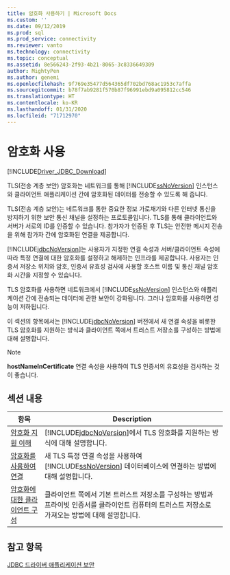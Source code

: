 ```yaml
---
title: 암호화 사용하기 | Microsoft Docs
ms.custom: ''
ms.date: 09/12/2019
ms.prod: sql
ms.prod_service: connectivity
ms.reviewer: vanto
ms.technology: connectivity
ms.topic: conceptual
ms.assetid: 8e566243-2f93-4b21-8065-3c8336649309
author: MightyPen
ms.author: genemi
ms.openlocfilehash: 9f769e35477d564365df702bd768ac1953c7affa
ms.sourcegitcommit: b78f7ab9281f570b87f96991ebd9a095812cc546
ms.translationtype: HT
ms.contentlocale: ko-KR
ms.lasthandoff: 01/31/2020
ms.locfileid: "71712970"
---
```

# <a name="using-encryption"></a>암호화 사용

[!INCLUDE[Driver_JDBC_Download](../../includes/driver_jdbc_download.md)]

TLS(전송 계층 보안) 암호화는 네트워크를 통해 [!INCLUDE[ssNoVersion](../../includes/ssnoversion-md.md)] 인스턴스와 클라이언트 애플리케이션 간에 암호화된 데이터를 전송할 수 있도록 해 줍니다.  
  
TLS(전송 계층 보안)는 네트워크를 통한 중요한 정보 가로채기와 다른 인터넷 통신을 방지하기 위한 보안 통신 채널을 설정하는 프로토콜입니다. TLS를 통해 클라이언트와 서버가 서로의 ID를 인증할 수 있습니다. 참가자가 인증된 후 TLS는 안전한 메시지 전송을 위해 참가자 간에 암호화된 연결을 제공합니다.  
  
[!INCLUDE[jdbcNoVersion](../../includes/jdbcnoversion_md.md)]는 사용자가 지정한 연결 속성과 서버/클라이언트 속성에 따라 특정 연결에 대한 암호화를 설정하고 해제하는 인프라를 제공합니다. 사용자는 인증서 저장소 위치와 암호, 인증서 유효성 검사에 사용할 호스트 이름 및 통신 채널 암호화 시간을 지정할 수 있습니다.  
  
TLS 암호화를 사용하면 네트워크에서 [!INCLUDE[ssNoVersion](../../includes/ssnoversion-md.md)] 인스턴스와 애플리케이션 간에 전송되는 데이터에 관한 보안이 강화됩니다. 그러나 암호화를 사용하면 성능이 저하됩니다.  
  
이 섹션의 항목에서는 [!INCLUDE[jdbcNoVersion](../../includes/jdbcnoversion_md.md)] 버전에서 새 연결 속성을 비롯한 TLS 암호화를 지원하는 방식과 클라이언트 쪽에서 트러스트 저장소를 구성하는 방법에 대해 설명합니다.  
  
> [!NOTE]  
> **hostNameInCertificate** 연결 속성을 사용하여 TLS 인증서의 유효성을 검사하는 것이 좋습니다.  

## <a name="in-this-section"></a>섹션 내용  

| 항목                                                                                                        | Description                                                                                                                                           |
| ------------------------------------------------------------------------------------------------------------ | ----------------------------------------------------------------------------------------------------------------------------------------------------- |
| [암호화 지원 이해](../../connect/jdbc/understanding-ssl-support.md)                                 | [!INCLUDE[jdbcNoVersion](../../includes/jdbcnoversion_md.md)]에서 TLS 암호화를 지원하는 방식에 대해 설명합니다.                                              |
| [암호화를 사용하여 연결](../../connect/jdbc/connecting-with-ssl-encryption.md)                       | 새 TLS 특정 연결 속성을 사용하여 [!INCLUDE[ssNoVersion](../../includes/ssnoversion-md.md)] 데이터베이스에 연결하는 방법에 대해 설명합니다. |
| [암호화에 대한 클라이언트 구성](../../connect/jdbc/configuring-the-client-for-ssl-encryption.md) | 클라이언트 쪽에서 기본 트러스트 저장소를 구성하는 방법과 프라이빗 인증서를 클라이언트 컴퓨터의 트러스트 저장소로 가져오는 방법에 대해 설명합니다.   |
  
## <a name="see-also"></a>참고 항목

[JDBC 드라이버 애플리케이션 보안](../../connect/jdbc/securing-jdbc-driver-applications.md)  
